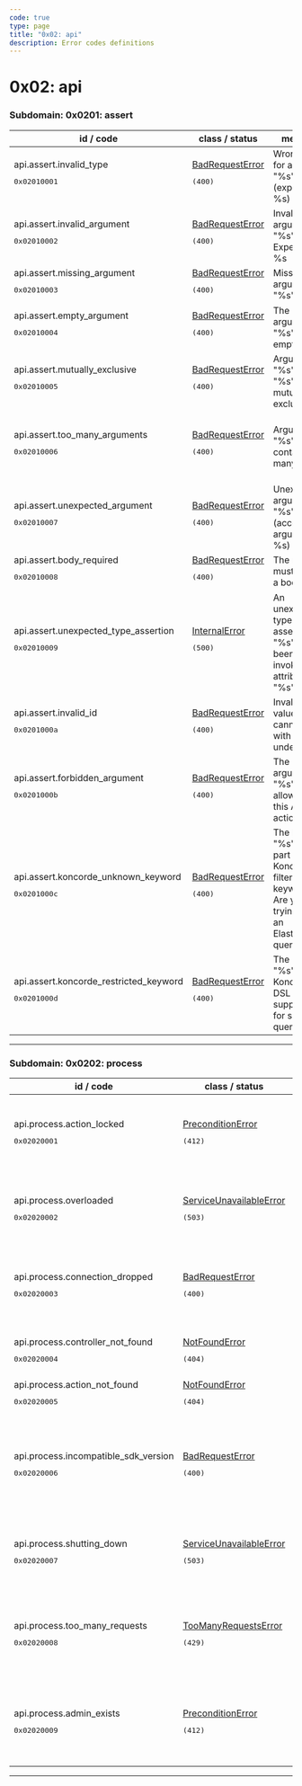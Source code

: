 ```yaml
---
code: true
type: page
title: "0x02: api"
description: Error codes definitions
---
```


[//]: # (This documentation is auto-generated)
[//]: # (If you need to update this page, execute: npm run doc-error-codes)

# 0x02: api



### Subdomain: 0x0201: assert

| id / code | class / status | message | description |
| --------- | -------------- | --------| ----------- |
| api.assert.invalid_type<br/><pre>0x02010001</pre>  | [BadRequestError](/core/2/api/errors/error-codes#badrequesterror) <pre>(400)</pre> | Wrong type for argument "%s" (expected: %s) | Wrong argument type |
| api.assert.invalid_argument<br/><pre>0x02010002</pre>  | [BadRequestError](/core/2/api/errors/error-codes#badrequesterror) <pre>(400)</pre> | Invalid argument "%s". Expected: %s | A request argument holds an invalid value |
| api.assert.missing_argument<br/><pre>0x02010003</pre>  | [BadRequestError](/core/2/api/errors/error-codes#badrequesterror) <pre>(400)</pre> | Missing argument "%s". | A required argument is missing |
| api.assert.empty_argument<br/><pre>0x02010004</pre>  | [BadRequestError](/core/2/api/errors/error-codes#badrequesterror) <pre>(400)</pre> | The argument "%s" is empty. | The argument cannot be empty |
| api.assert.mutually_exclusive<br/><pre>0x02010005</pre>  | [BadRequestError](/core/2/api/errors/error-codes#badrequesterror) <pre>(400)</pre> | Arguments "%s" and "%s" are mutually exclusive | Mutually exclusive parameters have been provided |
| api.assert.too_many_arguments<br/><pre>0x02010006</pre>  | [BadRequestError](/core/2/api/errors/error-codes#badrequesterror) <pre>(400)</pre> | Argument "%s" contains too many values | An argument contains too many keys or values |
| api.assert.unexpected_argument<br/><pre>0x02010007</pre>  | [BadRequestError](/core/2/api/errors/error-codes#badrequesterror) <pre>(400)</pre> | Unexpected argument "%s" (accepted arguments: %s) | An unexpected argument has been provided |
| api.assert.body_required<br/><pre>0x02010008</pre>  | [BadRequestError](/core/2/api/errors/error-codes#badrequesterror) <pre>(400)</pre> | The request must specify a body. | A request body is required |
| api.assert.unexpected_type_assertion<br/><pre>0x02010009</pre>  | [InternalError](/core/2/api/errors/error-codes#internalerror) <pre>(500)</pre> | An unexepected type assertion "%s" has been invoked on attribute "%s". | Unexpected type assertion |
| api.assert.invalid_id<br/><pre>0x0201000a</pre>  | [BadRequestError](/core/2/api/errors/error-codes#badrequesterror) <pre>(400)</pre> | Invalid "_id" value: cannot start with an underscore | _id values cannot start with an underscore |
| api.assert.forbidden_argument<br/><pre>0x0201000b</pre>  | [BadRequestError](/core/2/api/errors/error-codes#badrequesterror) <pre>(400)</pre> | The argument "%s" is not allowed by this API action. | A forbidden argument has been provided |
| api.assert.koncorde_unknown_keyword<br/><pre>0x0201000c</pre>  | [BadRequestError](/core/2/api/errors/error-codes#badrequesterror) <pre>(400)</pre> | The keyword "%s" is not part of Koncorde filters DSL keywords. Are you trying to use an Elasticsearch query? | An unknown keyword has been provided in filters |
| api.assert.koncorde_restricted_keyword<br/><pre>0x0201000d</pre>  | [BadRequestError](/core/2/api/errors/error-codes#badrequesterror) <pre>(400)</pre> | The %s "%s" of Koncorde DSL is not supported for search queries. | A restricted keyword has been provided in filters |

---


### Subdomain: 0x0202: process

| id / code | class / status | message | description |
| --------- | -------------- | --------| ----------- |
| api.process.action_locked<br/><pre>0x02020001</pre>  | [PreconditionError](/core/2/api/errors/error-codes#preconditionerror) <pre>(412)</pre> | Cannot execute action "%s": already executing. | Cannot execute the requested action because it's already executing |
| api.process.overloaded<br/><pre>0x02020002</pre>  | [ServiceUnavailableError](/core/2/api/errors/error-codes#serviceunavailableerror) <pre>(503)</pre> | Request discarded: Kuzzle Server is temporarily overloaded. | The request has been discarded because the server is overloaded |
| api.process.connection_dropped<br/><pre>0x02020003</pre>  | [BadRequestError](/core/2/api/errors/error-codes#badrequesterror) <pre>(400)</pre> | Client connection dropped | The request has been discarded because its linked client connection has dropped |
| api.process.controller_not_found<br/><pre>0x02020004</pre>  | [NotFoundError](/core/2/api/errors/error-codes#notfounderror) <pre>(404)</pre> | API controller "%s" not found. | API controller not found |
| api.process.action_not_found<br/><pre>0x02020005</pre>  | [NotFoundError](/core/2/api/errors/error-codes#notfounderror) <pre>(404)</pre> | API action "%s":"%s" not found | API controller action not found |
| api.process.incompatible_sdk_version<br/><pre>0x02020006</pre>  | [BadRequestError](/core/2/api/errors/error-codes#badrequesterror) <pre>(400)</pre> | Incompatible SDK client. Your SDK version (%s) does not match Kuzzle requirement (%s). | SDK is incompatible with the current Kuzzle version |
| api.process.shutting_down<br/><pre>0x02020007</pre>  | [ServiceUnavailableError](/core/2/api/errors/error-codes#serviceunavailableerror) <pre>(503)</pre> | Rejected: this node is shutting down. | This Kuzzle node is shutting down and refuses new requests |
| api.process.too_many_requests<br/><pre>0x02020008</pre>  | [TooManyRequestsError](/core/2/api/errors/error-codes#toomanyrequestserror) <pre>(429)</pre> | Rejected: requests rate limit exceeded for this user. | The request has been refused because a rate limit has been exceeded for this user |
| api.process.admin_exists<br/><pre>0x02020009</pre>  | [PreconditionError](/core/2/api/errors/error-codes#preconditionerror) <pre>(412)</pre> | Admin user is already set. | Attempted to create the first administrator, when one already exists |

---
